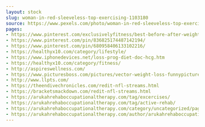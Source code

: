 ```yaml
---
layout: stock
slug: woman-in-red-sleeveless-top-exercising-1103180
source: https://www.pexels.com/photo/woman-in-red-sleeveless-top-exercising-1103180/
pages:
- https://www.pinterest.com/exclusivelyfitness/best-before-after-weight-loss-pictures/
- https://www.pinterest.com/pin/836825174487142194/
- https://www.pinterest.com/pin/680958406133102216/
- https://healthyx10.com/category/lifestyle/
- https://www.iphonedevices.net/loss-prog-diet-doc-hcg.htm
- https://healthyx10.com/category/fitness/
- http://aspireswellness.com/
- https://www.picturesboss.com/pictures/vector-weight-loss-funnypictures-beforeandafter-73.html
- http://www.llpts.com/
- https://theendivechronicles.com/redit-nfl-streams.html
- https://bracketsmackdown.com/redit-nfl-streams.html
- https://arukahrehaboccupationaltherapy.com/tag/excercises/
- https://arukahrehaboccupationaltherapy.com/tag/active-rehab/
- https://arukahrehaboccupationaltherapy.com/category/uncategorized/page/2/
- https://arukahrehaboccupationaltherapy.com/author/arukahrehaboccupationaltherapy/page/2/
---
```

